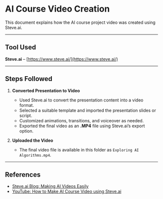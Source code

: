 # AI Course Video Creation

This document explains how the AI course project video was created using Steve.ai.

---

## Tool Used
**Steve.ai** – [https://www.steve.ai/](https://www.steve.ai/)

---

## Steps Followed

1. **Converted Presentation to Video**
   - Used Steve.ai to convert the presentation content into a video format.
   - Selected a suitable template and imported the presentation slides or script.
   - Customized animations, transitions, and voiceover as needed.
   - Exported the final video as an **.MP4** file using Steve.ai’s export option.

2. **Uploaded the Video**
   - The final video file is available in this folder as `Exploring AI Algorithms.mp4`.

---

## References
- [Steve.ai Blog: Making AI Videos Easily](https://www.steve.ai/blog/ai-video-creation)
- [YouTube: How to Make AI Course Video using Steve.ai](https://www.youtube.com/watch?v=steveai_video)
